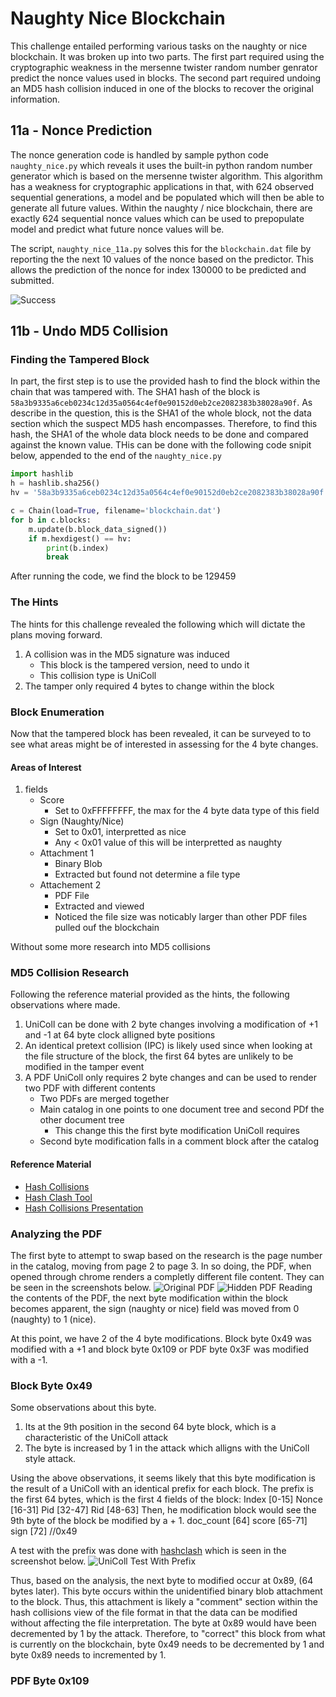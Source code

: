 # Naughty Nice Blockchain
This challenge entailed performing various tasks on the naughty or nice blockchain. It was broken up into two parts. The first part required using the cryptographic weakness in the mersenne twister random number genrator predict the nonce values used in blocks. The second part required undoing an MD5 hash collision induced in one of the blocks to recover the original information. 
## 11a - Nonce Prediction
The nonce generation code is handled by sample python code `naughty_nice.py` which reveals it uses the built-in python random number generator which is based on the mersenne twister algorithm. This algorithm has a weakness for cryptographic applications in that, with 624 observed sequential generations, a model and be populated which will then be able to generate all future values. Within the naughty / nice blockchain, there are exactly 624 sequential nonce values which can be used to prepopulate model and predict what future nonce values will be.

The script, `naughty_nice_11a.py` solves this for the `blockchain.dat` file by reporting the the next 10 values of the nonce based on the predictor. This allows the prediction of the nonce for index 130000 to be predicted and submitted.

![Success](img/11a_success.png)

## 11b - Undo MD5 Collision
### Finding the Tampered Block
In part, the first step is to use the provided hash to find the block within the chain that was tampered with. The SHA1 hash of the block is `58a3b9335a6ceb0234c12d35a0564c4ef0e90152d0eb2ce2082383b38028a90f`. As describe in the question, this is the SHA1 of the whole block, not the data section which the suspect MD5 hash encompasses. Therefore, to find this hash, the SHA1 of the whole data block needs to be done and compared against the known value. THis can be done with the following code snipit below, appended to the end of the `naughty_nice.py`

```python
import hashlib
h = hashlib.sha256()
hv = '58a3b9335a6ceb0234c12d35a0564c4ef0e90152d0eb2ce2082383b38028a90f'

c = Chain(load=True, filename='blockchain.dat')
for b in c.blocks:
    m.update(b.block_data_signed())
    if m.hexdigest() == hv:
        print(b.index)
        break
```

After running the code, we find the block to be 129459
### The Hints
The hints for this challenge revealed the following which will dictate the plans moving forward.
1. A collision was in the MD5 signature was induced
    * This block is the tampered version, need to undo it
    * This collision type is UniColl
2. The tamper only required 4 bytes to change within the block
### Block Enumeration
Now that the tampered block has been revealed, it can be surveyed to to see what areas might be of interested in assessing for the 4 byte changes.
#### Areas of Interest
1. fields
    * Score
        * Set to 0xFFFFFFFF, the max for the 4 byte data type of this field
    * Sign (Naughty/Nice)
        * Set to 0x01, interpretted as nice
        * Any < 0x01 value of this will be interpretted as naughty
    * Attachment 1
        * Binary Blob
        * Extracted but found not determine a file type
    * Attachement 2
        * PDF File
        * Extracted and viewed
        * Noticed the file size was noticably larger than other PDF files pulled ouf the blockchain

Without some more research into MD5 collisions
### MD5 Collision Research
Following the reference material provided as the hints, the following observations where made.
1. UniColl can be done with 2 byte changes involving a modification of +1 and -1 at 64 byte clock alligned byte positions
2. An identical pretext collision (IPC) is likely used since when looking at the file structure of the block, the first 64 bytes are unlikely to be modified in the tamper event
3. A PDF UniColl only requires 2 byte changes and can be used to render two PDF with different contents
    * Two PDFs are merged together
    * Main catalog in one points to one document tree and second PDf the other document tree
        * This change this the first byte modification UniColl requires
    * Second byte modification falls in a comment block after the catalog
#### Reference Material
* [Hash Collisions](https://github.com/corkami/collisions)
* [Hash Clash Tool](https://github.com/cr-marcstevens/hashclash)
* [Hash Collisions Presentation](https://speakerdeck.com/ange/colltris)
### Analyzing the PDF
The first byte to attempt to swap based on the research is the page number in the catalog, moving from page 2 to page 3. In so doing, the PDF, when opened through chrome renders a completly different file content. They can be seen in the screenshots below.
![Original PDF](img/original_pdf.png)
![Hidden PDF](img/hidden_pdf.png)
Reading the contents of the PDF, the next byte modification within the block becomes apparent, the sign (naughty or nice) field was moved from 0 (naughty) to 1 (nice).

At this point, we have 2 of the 4 byte modifications. Block byte 0x49 was modified with a +1 and block byte 0x109 or PDF byte 0x3F was modified with a -1.
### Block Byte 0x49
Some observations about this byte.
1. Its at the 9th position in the second 64 byte block, which is a characteristic of the UniColl attack
2. The byte is increased by 1 in the attack which alligns with the UniColl style attack.

Using the above observations, it seems likely that this byte modification is the result of a UniColl with an identical prefix for each block. The prefix is the first 64 bytes, which is the first 4 fields of the block:
Index       [0-15]
Nonce       [16-31]
Pid         [32-47]
Rid         [48-63]
Then, he modification block would see the 9th byte of the block be modified by a + 1.
doc_count   [64]
score       [65-71]
sign        [72] //0x49

A test with the prefix was done with [hashclash](https://github.com/cr-marcstevens/hashclash) which is seen in the screenshot below.
![UniColl Test With Prefix](img/vbindiff_test_unicol_with_block_prefix.png)

Thus, based on the analysis, the next byte to modified occur at 0x89, (64 bytes later). This byte occurs within the unidentified binary blob attachment to the block. Thus, this attachment is likely a "comment" section within the hash collisions view of the file format in that the data can be modified without affecting the file interpretation. The byte at 0x89 would have been decremented by 1 by the attack. Therefore, to "correct" this block from what is currently on the blockchain, byte 0x49 needs to be decremented by 1 and byte 0x89 needs to incremented by 1.

### PDF Byte 0x109


    
    
